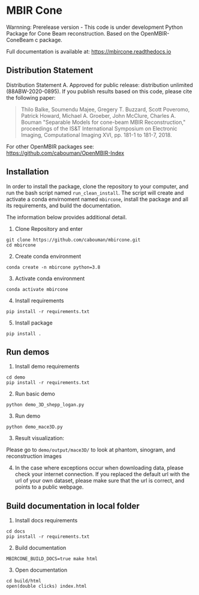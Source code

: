 # MBIR Cone

Warnning: Prerelease version - This code is under development
Python Package for Cone Beam reconstruction.
Based on the OpenMBIR-ConeBeam c package.

Full documentation is available at: https://mbircone.readthedocs.io



## Distribution Statement

Distribution Statement A. Approved for public release: distribution unlimited (88ABW-2020-0895).
If you publish results based on this code, please cite the following paper:
> Thilo Balke, Soumendu Majee, Gregery T. Buzzard, Scott Poveromo, Patrick Howard, Michael A. Groeber, John McClure, Charles A. Bouman "Separable Models for cone-beam MBIR Reconstruction," proceedings of the IS&T International Symposium on Electronic Imaging, Computational Imaging XVI, pp. 181-1 to 181-7, 2018.

For other OpenMBIR packages see: https://github.com/cabouman/OpenMBIR-Index

## Installation
In order to install the package, clone the repository to your computer, and run the bash script named ``run_clean_install``.
The script will create and activate a conda envirnoment named ``mbircone``, install the package and all its requirements, and build the documentation.

The information below provides additional detail.

1) Clone Repository and enter
```
git clone https://github.com/cabouman/mbircone.git
cd mbircone
```

2) Create conda environment
```
conda create -n mbircone python=3.8
```
3) Activate conda environment
```
conda activate mbircone
```
4) Install requirements
```
pip install -r requirements.txt
```
5) Install package
```
pip install .
```

## Run demos
1) Install demo requirements
```
cd demo
pip install -r requirements.txt
```
2) Run basic demo
```
python demo_3D_shepp_logan.py
```
3) Run demo
```
python demo_mace3D.py
```

3) Result visualization: 

Please go to ```demo/output/mace3D/``` to look at phantom, sinogram, and reconstruction images

4) In the case where exceptions occur when downloading data, please check your internet connection. If you replaced the default url with the url of your own dataset, please make sure that the url is correct, and points to a public webpage.


## Build documentation in local folder
1) Install docs requirements
```
cd docs
pip install -r requirements.txt
```
2) Build documentation
```
MBIRCONE_BUILD_DOCS=true make html
```
3) Open documentation
```
cd build/html
open(double clicks) index.html
```
